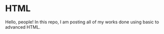 # HTML
Hello, people! In this repo, I am posting all of my works done using basic to advanced HTML.
